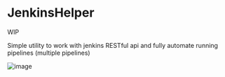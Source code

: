 # JenkinsHelper
WIP

Simple utility to work with jenkins RESTful api and fully automate running pipelines (multiple pipelines)

![image](https://github.com/itspacchu/JenkinsHelper/assets/37984032/ff71f63f-175c-43a0-9dab-433ce7274780)
